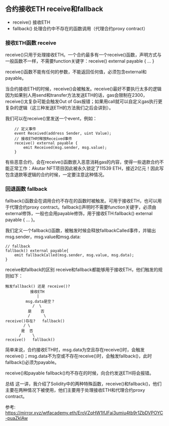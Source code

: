 


## 合约接收ETH receive和fallback
* receive() 接收ETH
* fallback() 处理合约中不存在的函数调用（代理合约proxy contract）
### 接收ETH函数 receive
receive()只用于处理接收ETH。一个合约最多有一个receive()函数，声明方式与一般函数不一样，不需要function关键字：receive() external payable { ... }

receive()函数不能有任何的参数，不能返回任何值，必须包含external和payable。

当合约接收ETH的时候，receive()会被触发。receive()最好不要执行太多的逻辑因为如果别人用send和transfer方法发送ETH的话，gas会限制在2300，receive()太复杂可能会触发Out of Gas报错；如果用call就可以自定义gas执行更复杂的逻辑（这三种发送ETH的方法我们之后会讲到）。

我们可以在receive()里发送一个event，例如：
```
    // 定义事件
    event Received(address Sender, uint Value);
    // 接收ETH时释放Received事件
    receive() external payable {
        emit Received(msg.sender, msg.value);
    }
```
有些恶意合约，会在receive()函数嵌入恶意消耗gas的内容，使得一些退款合约不能正常工作：Akutar NFT项目因此被永久锁定了11539 ETH，接近2亿元！因此写包含退款等逻辑的合约时候，一定要注意这种情况。

### 回退函数 fallback
fallback()函数会在调用合约不存在的函数时被触发。可用于接收ETH，也可以用于代理合约proxy contract。fallback()声明时不需要function关键字，必须由external修饰，一般也会用payable修饰，用于接收ETH:fallback() external payable { ... }。

我们定义一个fallback()函数，被触发时候会释放fallbackCalled事件，并输出msg.sender，msg.value和msg.data:

    // fallback
    fallback() external payable{
        emit fallbackCalled(msg.sender, msg.value, msg.data);
    }
receive和fallback的区别
receive和fallback都能够用于接收ETH，他们触发的规则如下：
```
触发fallback() 还是 receive()?
           接收ETH
              |
         msg.data是空？
            /  \
          是    否
          /      \
receive()存在?   fallback()
        / \
       是  否
      /     \
receive()   fallback()
```
简单来说，合约接收ETH时，msg.data为空且存在receive()时，会触发receive()；msg.data不为空或不存在receive()时，会触发fallback()，此时fallback()必须为payable。

receive()和payable fallback()均不存在的时候，向合约发送ETH将会报错。

总结
这一讲，我介绍了Solidity中的两种特殊函数，receive()和fallback()，他们主要在两种情况下被使用，他们主要用于处理接收ETH和代理合约proxy contract。

参考: https://mirror.xyz/wtfacademy.eth/EroVZqHW1lfJFai3umiu4tb9r1ZbDVPOYC-puaZklAw
